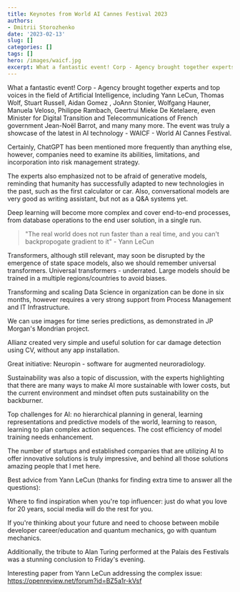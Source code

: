 ```yaml
---
title: Keynotes from World AI Cannes Festival 2023
authors: 
- Dmitrii Storozhenko
date: '2023-02-13'
slug: []
categories: []
tags: []
hero: /images/waicf.jpg
excerpt: What a fantastic event! Corp - Agency brought together experts and top voices in the field of Artificial Intelligence, including Yann LeCun, Thomas Wolf, Stuart Russell, Aidan Gomez , JoAnn Stonier, Wolfgang Hauner, Manuela Veloso, Philippe Rambach, Geertrui Mieke De Ketelaere, even Minister for Digital Transition and Telecommunications of French 
---
```


What a fantastic event! Corp - Agency brought together experts and top voices in the field of Artificial Intelligence, including Yann LeCun, Thomas Wolf, Stuart Russell, Aidan Gomez , JoAnn Stonier, Wolfgang Hauner, Manuela Veloso, Philippe Rambach, Geertrui Mieke De Ketelaere, even Minister for Digital Transition and Telecommunications of French government Jean-Noël Barrot, and many many more. The event was truly a showcase of the latest in AI technology - WAICF - World AI Cannes Festival.

Certainly, ChatGPT has been mentioned more frequently than anything else, however, companies need to examine its abilities, limitations, and incorporation into risk management strategy.

The experts also emphasized not to be afraid of generative models, reminding that humanity has successfully adapted to new technologies in the past, such as the first calculator or car. Also, conversational models are very good as writing assistant, but not as a Q&A systems yet.

Deep learning will become more complex and cover end-to-end processes, from database operations to the end user solution, in a single run.

>"The real world does not run faster than a real time, and you can't backpropogate gradient to it" - Yann LeCun

Transformers, although still relevant, may soon be disrupted by the emergence of state space models, also we should remember universal transformers. Universal transformers - underrated. Large models should be trained in a multiple regions/countries to avoid biases.

Transforming and scaling Data Science in organization can be done in six months, however requires a very strong support from Process Management and IT Infrastructure.

We can use images for time series predictions, as demonstrated in JP Morgan's Mondrian project.

Allianz created very simple and useful solution for car damage detection using CV, without any app installation.

Great initiative: Neuropin - software for augmented neuroradiology.

Sustainability was also a topic of discussion, with the experts highlighting that there are many ways to make AI more sustainable with lower costs, but the current environment and mindset often puts sustainability on the backburner.

Top challenges for AI: no hierarchical planning in general, learning representations and predictive models of the world, learning to reason, learning to plan complex action sequences. The cost efficiency of model training needs enhancement.

The number of startups and established companies that are utilizing AI to offer innovative solutions is truly impressive, and behind all those solutions amazing people that I met here.

Best advice from Yann LeCun (thanks for finding extra time to answer all the questions):

Where to find inspiration when you're top influencer: just do what you love for 20 years, social media will do the rest for you.

If you're thinking about your future and need to choose between mobile developer career/education and quantum mechanics, go with quantum mechanics.

Additionally, the tribute to Alan Turing performed at the Palais des Festivals was a stunning conclusion to Friday's evening.

Interesting paper from Yann LeCun addressing the complex issue: https://openreview.net/forum?id=BZ5a1r-kVsf